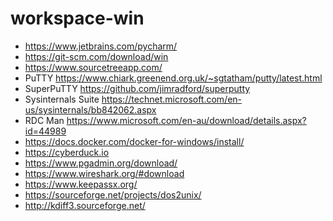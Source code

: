 # workspace-win

- https://www.jetbrains.com/pycharm/
- https://git-scm.com/download/win
- https://www.sourcetreeapp.com/ 
- PuTTY https://www.chiark.greenend.org.uk/~sgtatham/putty/latest.html
- SuperPuTTY https://github.com/jimradford/superputty
- Sysinternals Suite https://technet.microsoft.com/en-us/sysinternals/bb842062.aspx
- RDC Man https://www.microsoft.com/en-au/download/details.aspx?id=44989
- https://docs.docker.com/docker-for-windows/install/
- https://cyberduck.io
- https://www.pgadmin.org/download/
- https://www.wireshark.org/#download
- https://www.keepassx.org/
- https://sourceforge.net/projects/dos2unix/
- http://kdiff3.sourceforge.net/

